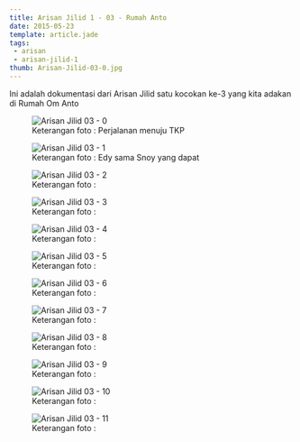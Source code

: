 ```yaml
---
title: Arisan Jilid 1 - 03 - Rumah Anto
date: 2015-05-23
template: article.jade
tags:
 - arisan
 - arisan-jilid-1
thumb: Arisan-Jilid-03-0.jpg
---
```


Ini adalah dokumentasi dari Arisan Jilid satu kocokan ke-3 yang kita adakan di Rumah Om Anto

<figure>
  <img class="lazy content-img" src="/story/assets/img/placeholder.png" data-src="/story/assets/img/Arisan-Jilid-03-0.jpg" alt="Arisan Jilid 03 - 0" />
  <figcaption>Keterangan foto : Perjalanan menuju TKP</figcaption>
</figure>

<figure>
  <img class="lazy content-img" src="/story/assets/img/placeholder.png" data-src="/story/assets/img/Arisan-Jilid-03-1.jpg" alt="Arisan Jilid 03 - 1" />
  <figcaption>Keterangan foto : Edy sama Snoy yang dapat</figcaption>
</figure>


<figure>
  <img class="lazy content-img" src="/story/assets/img/placeholder.png" data-src="/story/assets/img/Arisan-Jilid-03-2.jpg" alt="Arisan Jilid 03 - 2" />
  <figcaption>Keterangan foto :</figcaption>
</figure>

<figure>
  <img class="lazy content-img" src="/story/assets/img/placeholder.png" data-src="/story/assets/img/Arisan-Jilid-03-3.jpg" alt="Arisan Jilid 03 - 3" />
  <figcaption>Keterangan foto :</figcaption>
</figure>

<figure>
  <img class="lazy content-img" src="/story/assets/img/placeholder.png" data-src="/story/assets/img/Arisan-Jilid-03-4.jpg" alt="Arisan Jilid 03 - 4" />
  <figcaption>Keterangan foto :</figcaption>
</figure>

<figure>
  <img class="lazy content-img" src="/story/assets/img/placeholder.png" data-src="/story/assets/img/Arisan-Jilid-03-5.jpg" alt="Arisan Jilid 03 - 5" />
  <figcaption>Keterangan foto :</figcaption>
</figure>

<figure>
  <img class="lazy content-img" src="/story/assets/img/placeholder.png" data-src="/story/assets/img/Arisan-Jilid-03-6.jpg" alt="Arisan Jilid 03 - 6" />
  <figcaption>Keterangan foto :</figcaption>
</figure>

<figure>
  <img class="lazy content-img" src="/story/assets/img/placeholder.png" data-src="/story/assets/img/Arisan-Jilid-03-7.jpg" alt="Arisan Jilid 03 - 7" />
  <figcaption>Keterangan foto :</figcaption>
</figure>

<figure>
  <img class="lazy content-img" src="/story/assets/img/placeholder.png" data-src="/story/assets/img/Arisan-Jilid-03-8.jpg" alt="Arisan Jilid 03 - 8" />
  <figcaption>Keterangan foto :</figcaption>
</figure>

<figure>
  <img class="lazy content-img" src="/story/assets/img/placeholder.png" data-src="/story/assets/img/Arisan-Jilid-03-9.jpg" alt="Arisan Jilid 03 - 9" />
  <figcaption>Keterangan foto :</figcaption>
</figure>

<figure>
  <img class="lazy content-img" src="/story/assets/img/placeholder.png" data-src="/story/assets/img/Arisan-Jilid-03-10.jpg" alt="Arisan Jilid 03 - 10" />
  <figcaption>Keterangan foto :</figcaption>
</figure>

<figure>
  <img class="lazy content-img" src="/story/assets/img/placeholder.png" data-src="/story/assets/img/Arisan-Jilid-03-11.jpg" alt="Arisan Jilid 03 - 11" />
  <figcaption>Keterangan foto :</figcaption>
</figure>